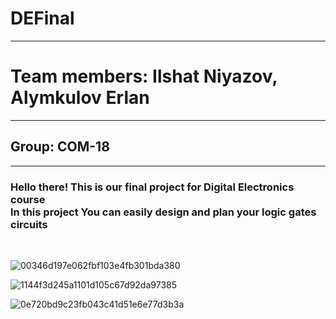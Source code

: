 # DEFinal
<hr>
<h1>Team members: Ilshat Niyazov, Alymkulov Erlan</h1>
<hr>
<h2>Group: COM-18</h2>
<hr>
<h3>Hello there! This is our final project for Digital Electronics course<br>
In this project You can easily design and plan your logic gates circuits</h3><br>

![00346d197e062fbf103e4fb301bda380](https://user-images.githubusercontent.com/55078504/171229249-540d59fd-4812-49f5-8d39-f3a48477834a.png)

![1144f3d245a1101d105c67d92da97385](https://user-images.githubusercontent.com/55078504/171229243-244eb844-b752-4e5f-bb27-271cdd316754.png)

![0e720bd9c23fb043c41d51e6e77d3b3a](https://user-images.githubusercontent.com/55078504/171229255-e8671d4b-9351-4473-8012-15de4084a1ba.png)
